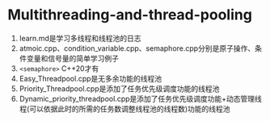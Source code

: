 # Multithreading-and-thread-pooling
1. learn.md是学习多线程和线程池的日志
2. atmoic.cpp、condition_variable.cpp、semaphore.cpp分别是原子操作、条件变量和信号量的简单学习例子
3. `<semaphore>` C++20才有
4. Easy_Threadpool.cpp是无多余功能的线程池
5. Priority_Threadpool.cpp是添加了任务优先级调度功能的线程池
6. Dynamic_priority_threadpool.cpp是添加了任务优先级调度功能+动态管理线程(可以依据此时的所需的任务数调整线程池的线程数)功能的线程池
